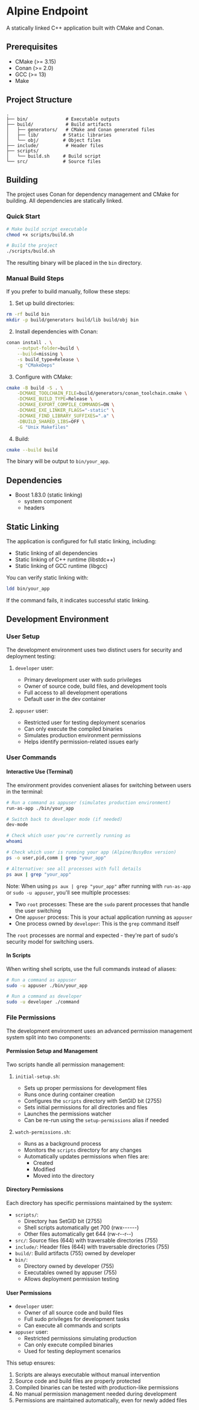 # Alpine Endpoint

A statically linked C++ application built with CMake and Conan.

## Prerequisites

- CMake (>= 3.15)
- Conan (>= 2.0)
- GCC (>= 13)
- Make

## Project Structure

```
.
├── bin/              # Executable outputs
├── build/            # Build artifacts
│   ├── generators/   # CMake and Conan generated files
│   ├── lib/         # Static libraries
│   └── obj/         # Object files
├── include/          # Header files
├── scripts/         
│   └── build.sh     # Build script
└── src/             # Source files
```

## Building

The project uses Conan for dependency management and CMake for building. All dependencies are statically linked.

### Quick Start

```bash
# Make build script executable
chmod +x scripts/build.sh

# Build the project
./scripts/build.sh
```

The resulting binary will be placed in the `bin` directory.

### Manual Build Steps

If you prefer to build manually, follow these steps:

1. Set up build directories:
```bash
rm -rf build bin
mkdir -p build/generators build/lib build/obj bin
```

2. Install dependencies with Conan:
```bash
conan install . \
    --output-folder=build \
    --build=missing \
    -s build_type=Release \
    -g "CMakeDeps"
```

3. Configure with CMake:
```bash
cmake -B build -S . \
    -DCMAKE_TOOLCHAIN_FILE=build/generators/conan_toolchain.cmake \
    -DCMAKE_BUILD_TYPE=Release \
    -DCMAKE_EXPORT_COMPILE_COMMANDS=ON \
    -DCMAKE_EXE_LINKER_FLAGS="-static" \
    -DCMAKE_FIND_LIBRARY_SUFFIXES=".a" \
    -DBUILD_SHARED_LIBS=OFF \
    -G "Unix Makefiles"
```

4. Build:
```bash
cmake --build build
```

The binary will be output to `bin/your_app`.

## Dependencies

- Boost 1.83.0 (static linking)
  - system component
  - headers

## Static Linking

The application is configured for full static linking, including:
- Static linking of all dependencies
- Static linking of C++ runtime (libstdc++)
- Static linking of GCC runtime (libgcc)

You can verify static linking with:
```bash
ldd bin/your_app
```
If the command fails, it indicates successful static linking. 

## Development Environment

### User Setup

The development environment uses two distinct users for security and deployment testing:

1. `developer` user:
   - Primary development user with sudo privileges
   - Owner of source code, build files, and development tools
   - Full access to all development operations
   - Default user in the dev container

2. `appuser` user:
   - Restricted user for testing deployment scenarios
   - Can only execute the compiled binaries
   - Simulates production environment permissions
   - Helps identify permission-related issues early

### User Commands

#### Interactive Use (Terminal)
The environment provides convenient aliases for switching between users in the terminal:

```bash
# Run a command as appuser (simulates production environment)
run-as-app ./bin/your_app

# Switch back to developer mode (if needed)
dev-mode

# Check which user you're currently running as
whoami

# Check which user is running your app (Alpine/BusyBox version)
ps -o user,pid,comm | grep "your_app"

# Alternative: see all processes with full details
ps aux | grep "your_app"
```

Note: When using `ps aux | grep "your_app"` after running with `run-as-app` or `sudo -u appuser`, you'll see multiple processes:
- Two `root` processes: These are the `sudo` parent processes that handle the user switching
- One `appuser` process: This is your actual application running as `appuser`
- One process owned by `developer`: This is the `grep` command itself

The `root` processes are normal and expected - they're part of sudo's security model for switching users.

#### In Scripts
When writing shell scripts, use the full commands instead of aliases:

```bash
# Run a command as appuser
sudo -u appuser ./bin/your_app

# Run a command as developer
sudo -u developer ./command
```

### File Permissions

The development environment uses an advanced permission management system split into two components:

#### Permission Setup and Management
Two scripts handle all permission management:

1. `initial-setup.sh`:
   - Sets up proper permissions for development files
   - Runs once during container creation
   - Configures the `scripts` directory with SetGID bit (2755)
   - Sets initial permissions for all directories and files
   - Launches the permissions watcher
   - Can be re-run using the `setup-permissions` alias if needed

2. `watch-permissions.sh`:
   - Runs as a background process
   - Monitors the `scripts` directory for any changes
   - Automatically updates permissions when files are:
     - Created
     - Modified
     - Moved into the directory

#### Directory Permissions
Each directory has specific permissions maintained by the system:
- `scripts/`: 
  - Directory has SetGID bit (2755)
  - Shell scripts automatically get 700 (rwx------)
  - Other files automatically get 644 (rw-r--r--)
- `src/`: Source files (644) with traversable directories (755)
- `include/`: Header files (644) with traversable directories (755)
- `build/`: Build artifacts (755) owned by developer
- `bin/`: 
  - Directory owned by developer (755)
  - Executables owned by appuser (755)
  - Allows deployment permission testing

#### User Permissions
- `developer` user:
  - Owner of all source code and build files
  - Full sudo privileges for development tasks
  - Can execute all commands and scripts
- `appuser` user:
  - Restricted permissions simulating production
  - Can only execute compiled binaries
  - Used for testing deployment scenarios

This setup ensures:
1. Scripts are always executable without manual intervention
2. Source code and build files are properly protected
3. Compiled binaries can be tested with production-like permissions
4. No manual permission management needed during development
5. Permissions are maintained automatically, even for newly added files 